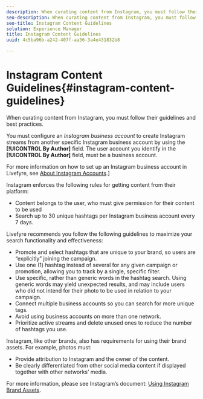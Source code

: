 ```yaml
---
description: When curating content from Instagram, you must follow their guidelines and best practices.
seo-description: When curating content from Instagram, you must follow their guidelines and best practices.
seo-title: Instagram Content Guidelines
solution: Experience Manager
title: Instagram Content Guidelines
uuid: 4c5ba96b-a242-407f-aa36-3a4e431832b8

---
```


# Instagram Content Guidelines{#instagram-content-guidelines}

When curating content from Instagram, you must follow their guidelines and best practices.

You must configure an *Instagram business account* to create Instagram streams from another specific Instagram business account by using the **[!UICONTROL By Author]** field. The user account you identify in the **[!UICONTROL By Author]** field, must be a business account.

For more information on how to set up an Instagram business account in Livefyre, see [About Instagram Accounts](../c-users-creating-accounts-with-studio-access/t-configure-social-accout-instagram/c-about-instagram-accounts.md#c_about_instagram_accounts).]

Instagram enforces the following rules for getting content from their platform:

* Content belongs to the user, who must give permission for their content to be used
* Search up to 30 unique hashtags per Instagram business account every 7 days.

Livefyre recommends you follow the following guidelines to maximize your search functionality and effectiveness:

* Promote and select hashtags that are unique to your brand, so users are “explicitly” joining the campaign.
* Use one (1) hashtag instead of several for any given campaign or promotion, allowing you to track by a single, specific filter.
* Use specific, rather than generic words in the hashtag search. Using generic words may yield unexpected results, and may include users who did not intend for their photo to be used in relation to your campaign.
* Connect multiple business accounts so you can search for more unique tags.
* Avoid using business accounts on more than one network.
* Prioritize active streams and delete unused ones to reduce the number of hashtags you use.

Instagram, like other brands, also has requirements for using their brand assets. For example, photos must:

* Provide attribution to Instagram and the owner of the content.
* Be clearly differentiated from other social media content if displayed together with other networks’ media.

For more information, please see Instagram’s document: [Using Instagram Brand Assets](https://help.instagram.com/304689166306603).
